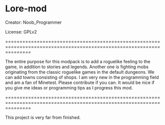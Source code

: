 # Lore-mod
Creator: Noob_Programmer

License: GPLv2

=====================================================================================================================

The entire purpose for this modpack is to add a roguelike feeling to the game, in addition to stories and legends. 
Another one is fighting mobs originating from the classic roguelike games in the default dungeons.
We can add towns consisting of shops. I am very new in the programming field and am a fan of Minetest. Please contribute if you can.
It would be nice if you give me ideas or programming tips as I progress this mod.

=====================================================================================================================


This project is very far from finished.
